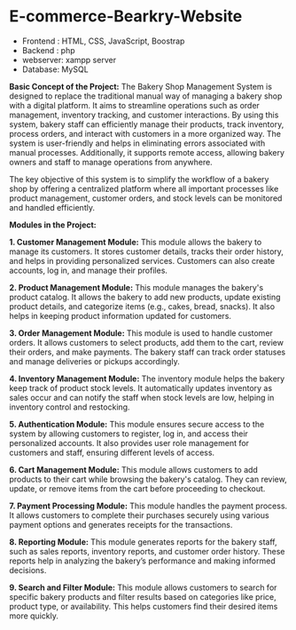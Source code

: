 # E-commerce-Bearkry-Website
<ul>
 <li>Frontend : HTML, CSS,  JavaScript, Boostrap</li>
 <li>Backend  : php</li>
 <li>webserver: xampp server</li>
 <li>Database: MySQL </li>
</ul>

<p><strong>Basic Concept of the Project:</strong> The Bakery Shop Management System is designed to replace the traditional manual way of managing a bakery shop with a digital platform. It aims to streamline operations such as order management, inventory tracking, and customer interactions. By using this system, bakery staff can efficiently manage their products, track inventory, process orders, and interact with customers in a more organized way. The system is user-friendly and helps in eliminating errors associated with manual processes. Additionally, it supports remote access, allowing bakery owners and staff to manage operations from anywhere.</p>

<p>The key objective of this system is to simplify the workflow of a bakery shop by offering a centralized platform where all important processes like product management, customer orders, and stock levels can be monitored and handled efficiently.</p>

<p><strong>Modules in the Project:</strong></p>

<p><strong>1. Customer Management Module:</strong> This module allows the bakery to manage its customers. It stores customer details, tracks their order history, and helps in providing personalized services. Customers can also create accounts, log in, and manage their profiles.</p>

<p><strong>2. Product Management Module:</strong> This module manages the bakery's product catalog. It allows the bakery to add new products, update existing product details, and categorize items (e.g., cakes, bread, snacks). It also helps in keeping product information updated for customers.</p>

<p><strong>3. Order Management Module:</strong> This module is used to handle customer orders. It allows customers to select products, add them to the cart, review their orders, and make payments. The bakery staff can track order statuses and manage deliveries or pickups accordingly.</p>

<p><strong>4. Inventory Management Module:</strong> The inventory module helps the bakery keep track of product stock levels. It automatically updates inventory as sales occur and can notify the staff when stock levels are low, helping in inventory control and restocking.</p>

<p><strong>5. Authentication Module:</strong> This module ensures secure access to the system by allowing customers to register, log in, and access their personalized accounts. It also provides user role management for customers and staff, ensuring different levels of access.</p>

<p><strong>6. Cart Management Module:</strong> This module allows customers to add products to their cart while browsing the bakery's catalog. They can review, update, or remove items from the cart before proceeding to checkout.</p>

<p><strong>7. Payment Processing Module:</strong> This module handles the payment process. It allows customers to complete their purchases securely using various payment options and generates receipts for the transactions.</p>

<p><strong>8. Reporting Module:</strong> This module generates reports for the bakery staff, such as sales reports, inventory reports, and customer order history. These reports help in analyzing the bakery’s performance and making informed decisions.</p>

<p><strong>9. Search and Filter Module:</strong> This module allows customers to search for specific bakery products and filter results based on categories like price, product type, or availability. This helps customers find their desired items more quickly.</p>

